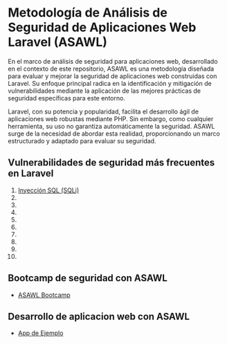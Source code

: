 # Metodología de Análisis de Seguridad de Aplicaciones Web Laravel (ASAWL)

En el marco de análisis de seguridad para aplicaciones web, desarrollado en el contexto de este repositorio, ASAWL es una metodología diseñada para evaluar y mejorar la seguridad de aplicaciones web construidas con Laravel. Su enfoque principal radica en la identificación y mitigación de vulnerabilidades mediante la aplicación de las mejores prácticas de seguridad específicas para este entorno.

Laravel, con su potencia y popularidad, facilita el desarrollo ágil de aplicaciones web robustas mediante PHP. Sin embargo, como cualquier herramienta, su uso no garantiza automáticamente la seguridad. ASAWL surge de la necesidad de abordar esta realidad, proporcionando un marco estructurado y adaptado para evaluar su seguridad.

## Vulnerabilidades de seguridad más frecuentes en Laravel

1. [Inyección SQL (SQLi)](./doc/1.inyeccion-sql.md)
2. 
3. 
4. 
5. 
6. 
7. 
8. 
9. 
10. 

## Bootcamp de seguridad con ASAWL

- [ASAWL Bootcamp](https://github.com/Laravel-ASAWL/ASAWL-Bootcamp)

## Desarrollo de aplicacion web con ASAWL

- [App de Ejemplo](https://github.com/Laravel-ASAWL/app-ejemplo)

